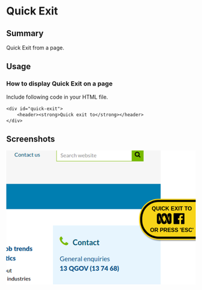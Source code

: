 # Quick Exit
## Summary
Quick Exit from a page.

## Usage
### How to display Quick Exit on a page
Include following code in your HTML file.

```
<div id="quick-exit">
    <header><strong>Quick exit to</strong></header>
</div>
```

## Screenshots
![Quick Exit](images/quick-exit.png)